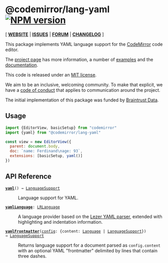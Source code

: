 <!-- NOTE: README.md is generated from src/README.md -->

# @codemirror/lang-yaml [![NPM version](https://img.shields.io/npm/v/@codemirror/lang-yaml.svg)](https://www.npmjs.org/package/@codemirror/lang-yaml)

[ [**WEBSITE**](https://codemirror.net/) | [**ISSUES**](https://github.com/codemirror/dev/issues) | [**FORUM**](https://discuss.codemirror.net/c/next/) | [**CHANGELOG**](https://github.com/codemirror/lang-yaml/blob/main/CHANGELOG.md) ]

This package implements YAML language support for the
[CodeMirror](https://codemirror.net/) code editor.

The [project page](https://codemirror.net/) has more information, a
number of [examples](https://codemirror.net/examples/) and the
[documentation](https://codemirror.net/docs/).

This code is released under an
[MIT license](https://github.com/codemirror/lang-yaml/tree/main/LICENSE).

We aim to be an inclusive, welcoming community. To make that explicit,
we have a [code of
conduct](http://contributor-covenant.org/version/1/1/0/) that applies
to communication around the project.

The initial implementation of this package was funded by [Braintrust Data](https://braintrustdata.com/).

## Usage

```javascript
import {EditorView, basicSetup} from "codemirror"
import {yaml} from "@codemirror/lang-yaml"

const view = new EditorView({
  parent: document.body,
  doc: `name: Ferdinand\nage: 93`,
  extensions: [basicSetup, yaml()]
})
```

## API Reference

<dl>
<dt id="user-content-yaml">
  <code><strong><a href="#user-content-yaml">yaml</a></strong>() → <a href="https://codemirror.net/docs/ref#language.LanguageSupport">LanguageSupport</a></code></dt>

<dd><p>Language support for YAML.</p>
</dd>
<dt id="user-content-yamllanguage">
  <code><strong><a href="#user-content-yamllanguage">yamlLanguage</a></strong>: <a href="https://codemirror.net/docs/ref#language.LRLanguage">LRLanguage</a></code></dt>

<dd><p>A language provider based on the <a href="https://github.com/lezer-parser/yaml">Lezer YAML
parser</a>, extended with
highlighting and indentation information.</p>
</dd>
<dt id="user-content-yamlfrontmatter">
  <code><strong><a href="#user-content-yamlfrontmatter">yamlFrontmatter</a></strong>(<a id="user-content-yamlfrontmatter^config" href="#user-content-yamlfrontmatter^config">config</a>: {content: <a href="https://codemirror.net/docs/ref#language.Language">Language</a> | <a href="https://codemirror.net/docs/ref#language.LanguageSupport">LanguageSupport</a>}) → <a href="https://codemirror.net/docs/ref#language.LanguageSupport">LanguageSupport</a></code></dt>

<dd><p>Returns language support for a document parsed as <code>config.content</code>
with an optional YAML &quot;frontmatter&quot; delimited by lines that
contain three dashes.</p>
</dd>
</dl>
